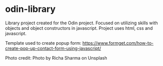 # odin-library

Library project created for the Odin project. Focused on utilizing skills with objects and object constructors in javascript. Project uses html, css and javascript. 

Template used to create popup form: https://www.formget.com/how-to-create-pop-up-contact-form-using-javascript/

Photo credit: Photo by Richa Sharma on Unsplash